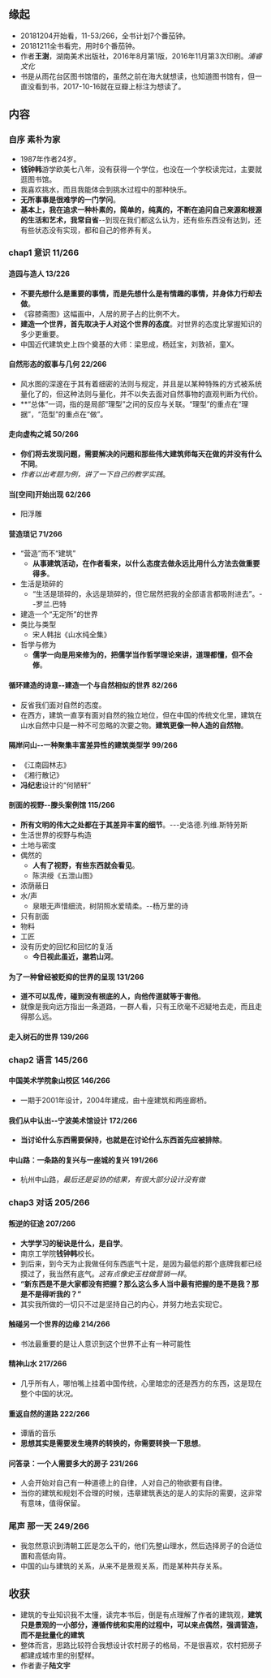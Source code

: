 ## 缘起

+ 20181204开始看，11-53/266，全书计划7个番茄钟。
+ 20181211全书看完，用时6个番茄钟。
+ 作者**王澍**，湖南美术出版社，2016年8月第1版，2016年11月第3次印刷。*浦睿文化*
+ 书是从雨花台区图书馆借的，虽然之前在海大就想读，也知道图书馆有，但一直没看到书，2017-10-16就在豆瓣上标注为想读了。

## 内容

### 自序 素朴为家

+ 1987年作者24岁。
+ **钱钟韩**游学欧美七八年，没有获得一个学位，也没在一个学校读完过，主要就逛图书馆。
+ 我喜欢挑水，而且我能体会到挑水过程中的那种快乐。
+ **无所事事是很难学的一门学问**。
+ **基本上，我在追求一种朴素的，简单的，纯真的，不断在追问自己来源和根源的生活和艺术，我常自省**--到现在我们都这么认为，还有些东西没有达到，还有些状态没有实现，都和自己的修养有关。

### chap1 意识  11/266

#### 造园与造人  13/226

+ **不要先想什么是重要的事情，而是先想什么是有情趣的事情，并身体力行却去做**。
+ 《容膝斋图》这幅画中，人居的房子占的比例不大。
+ **建造一个世界，首先取决于人对这个世界的态度**。对世界的态度比掌握知识的多少更重要。
+ 中国近代建筑史上四个奠基的大师：梁思成，杨廷宝，刘敦祯，童X。

#### 自然形态的叙事与几何  22/266

+ 风水图的深邃在于其有着细密的法则与规定，并且是以某种特殊的方式被系统量化了的，但这种法则与量化，并不以失去面对自然事物的直观判断为代价。
+ **“总体”一词，指的是局部“理型”之间的反应与关联。“理型”的重点在“理据”，“范型”的重点在“做”。

#### 走向虚构之城  50/266

+ **你们将去发现问题，需要解决的问题和那些伟大建筑师每天在做的并没有什么不同**。
+ *作者以出考题为例，讲了一下自己的教学实践*。

#### 当[空间]开始出现  62/266

+ 阳浮雕

#### 营造琐记 71/266

+ “营造”而不“建筑”
  + **从事建筑活动，在作者看来，以什么态度去做永远比用什么方法去做重要得多**。
+ 生活是琐碎的
  + “生活是琐碎的，永远是琐碎的，但它居然把我的全部语言都吸附进去”。--罗兰.巴特
+ 建造一个“无定所”的世界
+ 类比与类型
  + 宋人韩拙《山水纯全集》
+ 哲学与修为
  + **儒学一向是用来修为的，把儒学当作哲学理论来讲，道理都懂，但不会修**。

#### 循环建造的诗意--建造一个与自然相似的世界   82/266

+ 反省我们面对自然的态度。
+ 在西方，建筑一直享有面对自然的独立地位，但在中国的传统文化里，建筑在山水自然中只是一种不可忽略的次要之物。**建筑更像一种人造的自然物**。

#### 隔岸问山--一种聚集丰富差异性的建筑类型学   99/266

+ 《江南园林志》
+ 《湘行散记》
+ **冯纪忠**设计的“何陋轩”

#### 剖面的视野--滕头案例馆  115/266

+ **所有文明的伟大之处都在于其差异丰富的细节**。---史洛德.列维.斯特劳斯
+ 生活世界的视野与构造
+ 土地与密度
+ 偶然的
  + **人有了视野，有些东西就会看见**。
  + 陈洪绶《五泄山图》
+ 浓荫蔽日
+ 水/声
  + 泉眼无声惜细流，树阴照水爱晴柔。--杨万里的诗
+ 只有剖面
+ 物料
+ 工匠
+ 没有历史的回忆和回忆的复活
  + **今日视此虽近，邈若山河**。

#### 为了一种曾经被贬抑的世界的呈现  131/266

+ **道不可以乱传，碰到没有根底的人，向他传道就等于害他**。
+ 就像是我向远方指出一条道路，一群人看，只有王欣毫不迟疑地去走，而且走得那么远。

#### 走入树石的世界  139/266

### chap2 语言 145/266

#### 中国美术学院象山校区  146/266

+ 一期于2001年设计，2004年建成，由十座建筑和两座廊桥。

####  我们从中认出--宁波美术馆设计   172/266

+ **当讨论什么东西需要保持，也就是在讨论什么东西首先应被排除**。

#### 中山路：一条路的复兴与一座城的复兴 191/266

+ 杭州中山路，*最后还是妥协的结果，有很大部分设计没有做*

### chap3 对话 205/266

#### 叛逆的征途 207/266

+ **大学学习的秘诀是什么，是自学**。
+ 南京工学院**钱钟韩**校长。
+ 到后来，到今天为止我做任何东西底气十足，是因为最低的那个底牌我都已经摸过了，我当然有底气。*这有点像史玉柱做营销一样*。
+ **“新东西是不是大家都没有把握？那么这么多人当中最有把握的是不是我？那是不是得听我的？”**
+ 其实我所做的一切只不过是坚持自己的内心，并努力地去实现它。

#### 触碰另一个世界的边缘  214/266

+ 书法最重要的是让人意识到这个世界不止有一种可能性

#### 精神山水 217/266

+ 几乎所有人，哪怕嘴上挂着中国传统，心里暗恋的还是西方的东西，这是现在整个中国的状况。

#### 重返自然的道路  222/266

+ 谭盾的音乐
+ **思想其实是需要发生境界的转换的，你需要转换一下思想**。

#### 问答录：一个人需要多大的房子 231/266

+ 人会开始对自己有一种道德上的自律，人对自己的物欲要有自律。
+ 当你的建筑和规划不合理的时候，违章建筑表达的是人的实际的需要，这非常有意味，值得保留。

### 尾声 那一天 249/266

+ 我忽然意识到清朝工匠是怎么干的，他们先整山理水，然后选择房子的合适位置和高低向背。
+ 中国的山与建筑的关系，从来不是景观关系，而是某种共存关系。

## 收获

+ 建筑的专业知识我不太懂，读完本书后，倒是有点理解了作者的建筑观，**建筑只是景观的一小部分，遵循传统和实用的过程中，可以来点偶然，强调营造，而不是批量化的建筑**
+ 整体而言，思路比较符合我想设计农村房子的格局，不是很喜欢，农村把房子都建成城市里的别墅样。
+ 作者妻子**陆文宇**